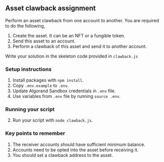 ## Asset clawback assignment

Perform an asset clawback from one account to another. You are required to do the following,

1. Create the asset. It can be an NFT or a fungible token.
2. Send this asset to an account.
3. Perform a clawback of this asset and send it to another account.

Write your solution in the skeleton code provided in `clawback.js`

### Setup instructions
1. Install packages with `npm install`.
2. Copy `.env.example` to `.env`.
3. Update Algorand Sandbox credentials in `.env` file.
4. Use variables from `.env` file by running `source .env`.

### Running your script
2. Run your script with `node clawback.js`.

### Key points to remember
1. The receiver accounts should have sufficient minimum balance.
2. Accounts need to be opted into the asset before receiving it.
3. You should set a clawback address to the asset.